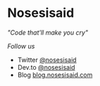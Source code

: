 
<!--

**Here are some ideas to get you started:**

🙋‍♀️ A short introduction - what is your organization all about?
🌈 Contribution guidelines - how can the community get involved?
👩‍💻 Useful resources - where can the community find your docs? Is there anything else the community should know?
🍿 Fun facts - what does your team eat for breakfast?
🧙 Remember, you can do mighty things with the power of [Markdown](https://guides.github.com/features/mastering-markdown/)
-->

# Nosesisaid
*"Code that'll make you cry"*
<!--![Banner](https://user-images.githubusercontent.com/74506415/142642273-f38e7a78-266d-42e3-8ad1-67706c30a83f.gif) -->

<!-- Welcome to Nosesisaid, here you can see our open source projects -->

*Follow us*
- Twitter [@nosesisaid](https://twitter.com/nosesisaid)
- Dev.to [@nosesisaid](https://dev.to/Nosesisaid)
- Blog [blog.nosesisaid.com](https://blog.nosesisaid.com)
